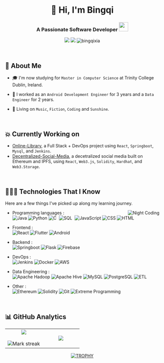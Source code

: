 <h1 align="center"> 👋 Hi, I'm Bingqi</h1>

<h3 align="center">A Passionate Software Developer <img src="https://github.com/bingqixia/bingqixia/blob/main/resources/mona-heart.gif" height="30px" width="30px"> </h3>

<p align="center">
    <img src="https://img.shields.io/badge/-bingqi.xia@gmail.com-f7d162?style=flat-square&logo=gmail&logoColor=EA4335"/>
    <img src="https://img.shields.io/badge/- She / Her / Hers-1a9e9f?style=flat-square" />
    <img src="https://komarev.com/ghpvc/?username=bingqixia&label=Visitors&color=e56160&style=flat-square" alt="bingqixia" />
    <!-- https://visitor-badge.glitch.me/ -->
    <!-- https://github.com/Nathan13888/VisitorBadgeReloaded#-migrating-from-visitor-badge -->
</p>

<br/>

## 🎃 About Me
- 🎓 I'm now studying for `Master in Computer Science` at Trinity College Dublin, Ireland.‍
  
- 💼 I worked as an `Android Development Engineer` for 3 years and a `Data Engineer` for 2 years.
  
- 🌱 Living on `Music`, `Fiction`, `Coding` and `Sunshine`.

</br>

## 💥 Currently Working on 
- [Online-Library](https://github.com/orgs/CodeMagician0/repositories), a
Full Stack + DevOps project using `React`, `Springboot`, `Mysql`, and `Jenkins`.
- [Decentralized-Social-Media](https://github.com/orgs/CodeMagician0/repositories), a decetralized social media built on Ethereum and IPFS, using `React`, `Web3.js`, `Solidity`, `Hardhat`, and `Web3.Storage`.

</br>

## 👩🏻‍💻 Technologies That I Know

Here are a few things I've picked up along my learning journey.

<img alt="Night Coding" src="https://github.com/bingqixia/bingqixia/blob/main/resources/Night-Coding.gif" align="right"/>

- Programming languages : <br />
![Java](https://img.shields.io/badge/-Java-05122A?style=flat&logo=java&logoColor=FFA518)
![Python](https://img.shields.io/badge/-Python-05122A?style=flat&logo=python)
![C](https://img.shields.io/badge/-C-05122A?style=flat&logo=C)&nbsp;
![SQL](https://img.shields.io/badge/-SQL-05122A?style=flat&logo=mysql)&nbsp;
![JavaScript](https://img.shields.io/badge/-JavaScript-05122A?style=flat&logo=javascript)
![CSS](https://img.shields.io/badge/-CSS-05122A?style=flat&logo=CSS3&logoColor=1572B6)
![HTML](https://img.shields.io/badge/-HTML-05122A?style=flat&logo=HTML5)&nbsp;


- Frontend : <br />
![React](https://img.shields.io/badge/-React-05122A?style=flat&logo=react)
![Flutter](https://img.shields.io/badge/-Flutter-05122A?style=flat&logo=flutter&logoColor=90caf9)
![Android](https://img.shields.io/badge/-Android-05122A?style=flat&logo=Android)


- Backend : <br />
![Springboot](https://img.shields.io/badge/-Springboot-05122A?style=flat&logo=springboot&logoColor=6DB33F)
![Flask](https://img.shields.io/badge/-Flask-05122A?style=flat&logo=flask&logoColor=009688)
![Firebase](https://img.shields.io/badge/-Firebase-05122A?style=flat&logo=firebase)


- DevOps : <br />
![Jenkins](https://img.shields.io/badge/-Jenkins-05122A?style=flat&logo=jenkins&logoColor=eae0c6)
![Docker](https://img.shields.io/badge/-Docker-05122A?style=flat&logo=docker)
![AWS](https://img.shields.io/badge/-AWS-05122A?style=flat&logo=amazon-aws&logoColor=ff8800)


- Data Engineering : <br />
![Apache Hadoop](https://img.shields.io/badge/-Hadoop-05122A?style=flat&logo=Apache+Hadoop&logoColor=ffe200)
![Apache Hive](https://img.shields.io/badge/-Hive-05122A?style=flat&logo=Apache+Hive&logoColor=ffe200)
![MySQL](https://img.shields.io/badge/-MySQL-05122A?style=flat&logo=mysql&logoColor=e4692f)
![PostgreSQL](https://img.shields.io/badge/-PostgreSQL-05122A?style=flat&logo=postgresql)
![ETL](https://img.shields.io/badge/-ETL-05122A?style=flat)

- Other : <br />
![Ethereum](https://img.shields.io/badge/-Ethereum-05122A?style=flat&logo=ethereum&logoColor=2aae2a)
![Solidity](https://img.shields.io/badge/-Solidity-05122A?style=flat&logo=solidity&logoColor=9d9d9d)
![Git](https://img.shields.io/badge/-Git-05122A?style=flat&logo=git)
![Extreme Programming](https://img.shields.io/badge/-Extreme%20Programming-05122A?style=flat&logo=extreme+programming)

</br>

## 📊 GitHub Analytics

<!--- stats & Trophy (start) -->
<p align="center">
  <!--- stats (start) -->
<table align="center">
<tr border="none">
<td width="50%" align="center">
  
  <img  align="center"  src="https://github-readme-stats.vercel.app/api?username=bingqixia&theme=dark&show_icons=true&count_private=true" />
  <br></br>
  <img  title="🔥 Get streak stats for your profile at git.io/streak-stats" alt="Mark streak" src="https://github-readme-streak-stats.herokuapp.com/?user=bingqixia&theme=dark&hide_border=false" /> 
</td>

<td width="50%" align="center">

  <img  align="center"  src="https://github-readme-stats.anuraghazra1.vercel.app/api/top-langs/?username=bingqixia&theme=dark&hide_border=false&no-bg=true&no-frame=true&langs_count=6"/>
  
  </td>
</tr>
</table>
<!--- stats (end) -->

<!--- trophy (start) -->
<div align=center>
  <a href="https://github.com/ryo-ma/github-profile-trophy" title="Go to Source">
      <img align="center" src="https://github-profile-trophy.vercel.app/?username=bingqixia&theme=radical&row=1&column=7&margin-h=15&margin-w=5&no-bg=true" alt="TROPHY" />
    </a>
</div>
<!--- trophy (start) -->
</p>        
<!--- stats (end) -->
<!-- </br> -->
<!--- snake -->
<!-- <div align="center">
  <img  src="https://github.com/bingqixia/bingqixia/blob/main/resources/bingqixia-contribution-snake.svg"
       alt="snake" /></a>
</div> -->
